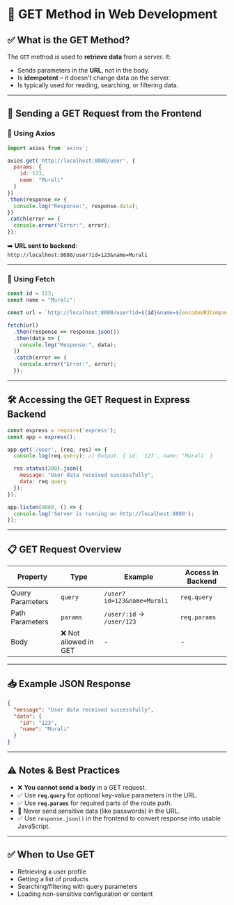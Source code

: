 
# 📘 GET Method in Web Development

## ✅ What is the GET Method?

The `GET` method is used to **retrieve data** from a server. It:

- Sends parameters in the **URL**, not in the body.
- Is **idempotent** – it doesn't change data on the server.
- Is typically used for reading, searching, or filtering data.

---

## 🚀 Sending a GET Request from the Frontend

### 🔹 Using Axios

```js
import axios from 'axios';

axios.get('http://localhost:8080/user', {
  params: {
    id: 123,
    name: "Murali"
  }
})
.then(response => {
  console.log("Response:", response.data);
})
.catch(error => {
  console.error("Error:", error);
});
```

➡️ **URL sent to backend**:  
`http://localhost:8080/user?id=123&name=Murali`

---

### 🔹 Using Fetch

```js
const id = 123;
const name = "Murali";

const url = `http://localhost:8080/user?id=${id}&name=${encodeURIComponent(name)}`;

fetch(url)
  .then(response => response.json())
  .then(data => {
    console.log("Response:", data);
  })
  .catch(error => {
    console.error("Error:", error);
  });
```

---

## 🛠️ Accessing the GET Request in Express Backend

```js
const express = require('express');
const app = express();

app.get('/user', (req, res) => {
  console.log(req.query); // Output: { id: '123', name: 'Murali' }

  res.status(200).json({
    message: "User data received successfully",
    data: req.query
  });
});

app.listen(8080, () => {
  console.log('Server is running on http://localhost:8080');
});
```

---

## 📋 GET Request Overview

| Property          | Type     | Example                             | Access in Backend |
|------------------|----------|-------------------------------------|-------------------|
| Query Parameters | `query`  | `/user?id=123&name=Murali`         | `req.query`       |
| Path Parameters  | `params` | `/user/:id` → `/user/123`          | `req.params`      |
| Body             | ❌ Not allowed in GET | -                           | -                 |

---

## 📥 Example JSON Response

```json
{
  "message": "User data received successfully",
  "data": {
    "id": "123",
    "name": "Murali"
  }
}
```

---

## ⚠️ Notes & Best Practices

- ❌ **You cannot send a body** in a GET request.
- ✅ Use **`req.query`** for optional key-value parameters in the URL.
- ✅ Use **`req.params`** for required parts of the route path.
- 🚫 Never send sensitive data (like passwords) in the URL.
- ✅ Use `response.json()` in the frontend to convert response into usable JavaScript.

---

## ✅ When to Use GET

- Retrieving a user profile
- Getting a list of products
- Searching/filtering with query parameters
- Loading non-sensitive configuration or content
